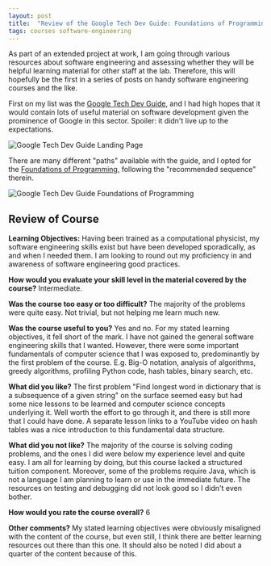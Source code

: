 ```yaml
---
layout: post
title:  "Review of the Google Tech Dev Guide: Foundations of Programming"
tags: courses software-engineering
---
```


As part of an extended project at work, I am going through various resources
about software engineering and assessing whether they will be helpful learning
material for other staff at the lab. Therefore, this will hopefully be the
first in a series of posts on handy software engineering courses and the like.

First on my list was the [Google Tech Dev
Guide](https://techdevguide.withgoogle.com/), and I had high hopes that it
would contain lots of useful material on software development given the
prominence of Google in this sector. Spoiler: it didn't live up to the
expectations.

![Google Tech Dev Guide Landing
Page](/assets/images/google-tech-dev-guide_front_page.png)

There are many different "paths" available with the guide, and I opted for the
[Foundations of
Programming](https://techdevguide.withgoogle.com/paths/foundational/),
following the "recommended sequence" therein.

![Google Tech Dev Guide Foundations of
Programming](/assets/images/google-tech-dev-guide_foundations_description.png)

## Review of Course

**Learning Objectives:** Having been trained as a computational physicist, my
software engineering skills exist but have been developed sporadically, as and
when I needed them. I am looking to round out my proficiency in and awareness
of software engineering good practices.

**How would you evaluate your skill level in the material covered by the
course?** Intermediate.

**Was the course too easy or too difficult?** The majority of the problems were
quite easy. Not trivial, but not helping me learn much new.

**Was the course useful to you?** Yes and no. For my stated learning
objectives, it fell short of the mark. I have not gained the general software
engineering skills that I wanted. However, there were some important
fundamentals of computer science that I was exposed to, predominantly by the
first problem of the course. E.g. Big-O notation, analysis of algorithms,
greedy algorithms, profiling Python code, hash tables, binary search, etc.

**What did you like?** The first problem "Find longest word in dictionary 
that is a subsequence of a given string" on the surface seemed easy but had
some nice lessons to be learned and computer science concepts underlying it.
Well worth the effort to go through it, and there is still more that I could
have done. A separate lesson links to a YouTube video on hash tables was a nice
introduction to this fundamental data structure. 

**What did you not like?** The majority of the course is solving coding
problems, and the ones I did were below my experience level and quite easy. I
am all for learning by doing, but this course lacked a structured tuition
component. Moreover, some of the problems require Java, which is not a language
I am planning to learn or use in the immediate future. The resources on testing
and debugging did not look good so I didn't even bother.

**How would you rate the course overall?** 6

**Other comments?** My stated learning objectives were obviously misaligned
with the content of the course, but even still, I think there are better
learning resources out there than this one. It should also be noted I did about
a quarter of the content because of this.
